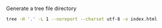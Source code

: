 <!-- 

Places to look for old slides

- eaton-lab.github.io/slides/fundamentals2019
- eaton-lab.github.io/slides/fundamentals
- daeaton.chicago Google drive

 -->


Generate a tree file directory

```bash
tree -H '.' -L 1 --noreport --charset utf-8 -o index.html
```
